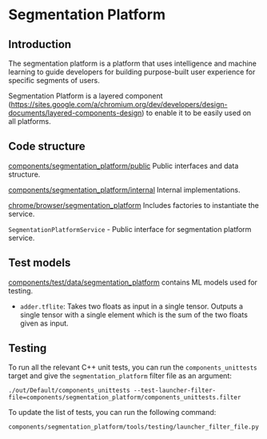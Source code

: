 # Segmentation Platform

## Introduction
The segmentation platform is a platform that uses intelligence and machine learning to guide developers for building purpose-built user experience for specific segments of users.


Segmentation Platform is a layered component
(https://sites.google.com/a/chromium.org/dev/developers/design-documents/layered-components-design)
to enable it to be easily used on all platforms.

## Code structure

[components/segmentation_platform/public](.)
Public interfaces and data structure.

[components/segmentation_platform/internal](./internal)
Internal implementations.

[chrome/browser/segmentation_platform](../../chrome/browser/segmentation_platform)
Includes factories to instantiate the service.

`SegmentationPlatformService` - Public interface for segmentation platform service.

## Test models

[components/test/data/segmentation_platform](../test/data/segmentation_platform)
contains ML models used for testing.

*   `adder.tflite`: Takes two floats as input in a single tensor. Outputs a
    single tensor with a single element which is the sum of the two floats given
    as input.

## Testing

To run all the relevant C++ unit tests, you can run the `components_unittests`
target and give the `segmentation_platform` filter file as an argument:

```
./out/Default/components_unittests --test-launcher-filter-file=components/segmentation_platform/components_unittests.filter
```

To update the list of tests, you can run the following command:
```
components/segmentation_platform/tools/testing/launcher_filter_file.py
```
